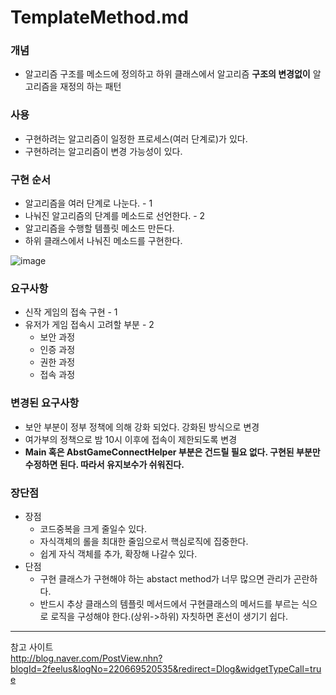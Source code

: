 # TemplateMethod.md

### 개념
* 알고리즘 구조를 메소드에 정의하고 하위 클래스에서 알고리즘 **구조의 변경없이** 알고리즘을 재정의 하는 패턴

### 사용
* 구현하려는 알고리즘이 일정한 프로세스(여러 단계로)가 있다.
* 구현하려는 알고리즘이 변경 가능성이 있다.

### 구현 순서
* 알고리즘을 여러 단계로 나눈다. - 1
* 나눠진 알고리즘의 단계를 메소드로 선언한다. - 2
* 알고리즘을 수행할 템플릿 메소드 만든다.
* 하위 클래스에서 나눠진 메소드를 구현한다.

![image](https://user-images.githubusercontent.com/25604495/52546842-d7198980-2e05-11e9-9ca2-43a9310697f2.png)

### 요구사항
* 신작 게임의 접속 구현 - 1
* 유저가 게임 접속시 고려할 부분 - 2
  + 보안 과정
  + 인증 과정
  + 권한 과정
  + 접속 과정
  
### 변경된 요구사항
* 보안 부분이 정부 정책에 의해 강화 되었다. 강화된 방식으로 변경
* 여가부의 정책으로 밤 10시 이후에 접속이 제한되도록 변경
* **Main 혹은 AbstGameConnectHelper 부분은 건드릴 필요 없다. 구현된 부분만 수정하면 된다. 따라서 유지보수가 쉬워진다.**

### 장단점
* 장점
  + 코드중복을 크게 줄일수 있다. 
  + 자식객체의 롤을 최대한 줄임으로서 핵심로직에 집중한다.
  + 쉽게 자식 객체를 추가, 확장해 나갈수 있다.
* 단점
  + 구현 클래스가 구현해야 하는 abstact method가 너무 많으면 관리가 곤란하다.
  + 반드시 추상 클래스의 템플릿 메서드에서 구현클래스의 메서드를 부르는 식으로 로직을 구성해야 한다.(상위->하위) 자칫하면 혼선이 생기기 쉽다.  

*** 
참고 사이트  
http://blog.naver.com/PostView.nhn?blogId=2feelus&logNo=220669520535&redirect=Dlog&widgetTypeCall=true  
